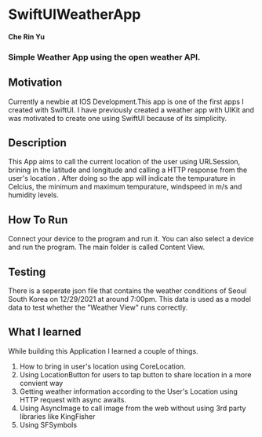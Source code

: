 # SwiftUIWeatherApp
#### Che Rin Yu 
### Simple Weather App using the open weather API. 


## Motivation 
Currently a newbie at IOS Development.This app is one of the first apps I created with SwiftUI. I have previously created a weather app with UIKit and was motivated to create one using SwiftUI because of its simplicity. 

## Description 
This App aims to call the current location of the user using URLSession, brining in the latitude and longitude and calling a HTTP response from the user's location . After doing so the app will indicate the tempurature in Celcius, the minimum and maximum tempurature, windspeed in m/s and humidity levels. 

## How To Run 
Connect your device to the program and run it. 
You can also select a device and run the program. The main folder is called Content View. 

## Testing 
There is a seperate json file that contains the weather conditions of Seoul South Korea on 12/29/2021 at around 7:00pm. This data is used as a model data to test  whether the "Weather View" runs correctly. 

## What I learned 
While building this Application I learned a couple of things. 
1. How to bring in user's location using CoreLocation.
2. Using LocationButton for users to tap button to share location in a more convient way
3. Getting weather information according to the User's Location using HTTP request with async awaits.  
4. Using AsyncImage to call image from the web without using 3rd party libraries like KingFisher 
5. Using SFSymbols 


